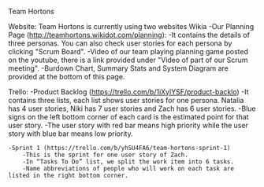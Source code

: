 Team Hortons

Website: 
Team Hortons is currently using two websites
Wikia 
    -Our Planning Page (http://teamhortons.wikidot.com/planning): 
        -It contains the details of three personas. You can also check user stories for each persona by clicking "Scrum Board". 
        -Video of our team playing planning game posted on the youtube, there is a link provided under "Video of part of our Scrum meeting". 
        -Burdown Chart, Summary Stats and System Diagram are provided at the bottom of this page.

Trello:
    -Product Backlog (https://trello.com/b/1iXylYSF/product-backlo) 
        -It contains three lists, each list shows user stories for one persona. Natalia has 4 user stories, Niki has 7 user stories and Zach has 6 user stories. 
        -Blue signs on the left bottom corner of each card is the estimated point for that user story. 
        -The user story with red bar means high priority while the user story with blue bar means low priority.

    -Sprint 1 (https://trello.com/b/yhSU4FA6/team-hortons-sprint-1) 
        -This is the sprint for one user story of Zach. 
        -In “Tasks To Do” list, we split the work item into 6 tasks. 
        -Name abbreviations of people who will work on each task are listed in the right bottom corner.
